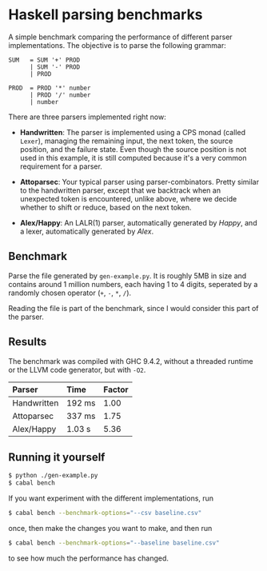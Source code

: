 # Haskell parsing benchmarks

A simple benchmark comparing the performance of different parser
implementations. The objective is to parse the following grammar:

```bnf
SUM   = SUM '+' PROD
      | SUM '-' PROD
      | PROD

PROD  = PROD '*' number
      | PROD '/' number
      | number
```

There are three parsers implemented right now:
- __Handwritten__: The parser is implemented using a CPS monad (called
  `Lexer`), managing the remaining input, the next token, the source
  position, and the failure state. Even though the source position is
  not used in this example, it is still computed because it's a very
  common requirement for a parser.

- __Attoparsec__: Your typical parser using parser-combinators. Pretty
  similar to the handwritten parser, except that we backtrack when
  an unexpected token is encountered, unlike above, where we decide
  whether to shift or reduce, based on the next token.

- __Alex/Happy__: An LALR(1) parser, automatically generated by
  _Happy_, and a lexer, automatically generated by _Alex_.

## Benchmark

Parse the file generated by `gen-example.py`. It is roughly 5MB in
size and contains around 1 million numbers, each having 1 to 4 digits,
seperated by a randomly chosen operator (`+`, `-`, `*`, `/`).

Reading the file is part of the benchmark, since I would consider this
part of the parser.

## Results

The benchmark was compiled with GHC 9.4.2, without a threaded runtime
or the LLVM code generator, but with `-O2`.

| Parser      | Time      | Factor |
|:----------- |:--------- |:------ |
| Handwritten | 192  ms   | 1.00   |
| Attoparsec  | 337  ms   | 1.75   |
| Alex/Happy  | 1.03 s    | 5.36   |

## Running it yourself
```sh
$ python ./gen-example.py
$ cabal bench
```
If you want experiment with the different implementations, run

```sh
$ cabal bench --benchmark-options="--csv baseline.csv"
```

once, then make the changes you want to make, and then run

```sh
$ cabal bench --benchmark-options="--baseline baseline.csv"
```

to see how much the performance has changed.
